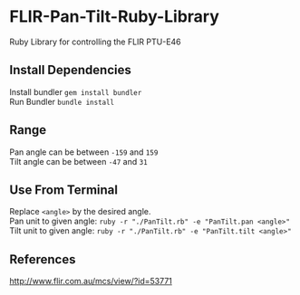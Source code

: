 # FLIR-Pan-Tilt-Ruby-Library
Ruby Library for controlling the FLIR PTU-E46

## Install Dependencies

Install bundler `gem install bundler`\
Run Bundler `bundle install`

## Range
Pan angle can be between `-159` and `159`\
Tilt angle can be between `-47` and `31`

## Use From Terminal
Replace `<angle>` by the desired angle.\
Pan unit to given angle: `ruby -r "./PanTilt.rb" -e "PanTilt.pan <angle>"`\
Tilt unit to given angle: `ruby -r "./PanTilt.rb" -e "PanTilt.tilt <angle>"`

## References
http://www.flir.com.au/mcs/view/?id=53771
